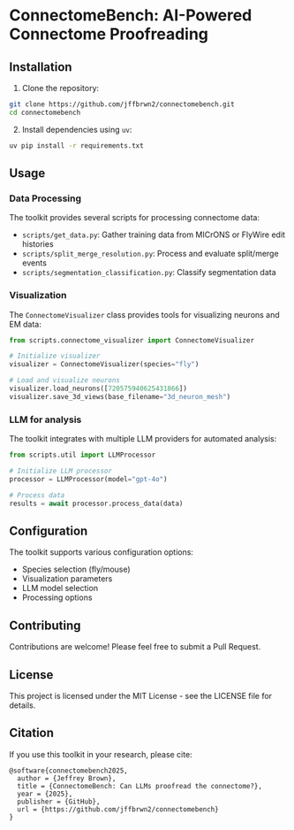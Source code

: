 # ConnectomeBench: AI-Powered Connectome Proofreading

## Installation

1. Clone the repository:
```bash
git clone https://github.com/jffbrwn2/connectomebench.git
cd connectomebench
```

2. Install dependencies using `uv`:
```bash
uv pip install -r requirements.txt
```

## Usage

### Data Processing

The toolkit provides several scripts for processing connectome data:

- `scripts/get_data.py`: Gather training data from MICrONS or FlyWire edit histories
- `scripts/split_merge_resolution.py`: Process and evaluate split/merge events
- `scripts/segmentation_classification.py`: Classify segmentation data

### Visualization

The `ConnectomeVisualizer` class provides tools for visualizing neurons and EM data:

```python
from scripts.connectome_visualizer import ConnectomeVisualizer

# Initialize visualizer
visualizer = ConnectomeVisualizer(species="fly")

# Load and visualize neurons
visualizer.load_neurons([720575940625431866])
visualizer.save_3d_views(base_filename="3d_neuron_mesh")
```

### LLM for analysis

The toolkit integrates with multiple LLM providers for automated analysis:

```python
from scripts.util import LLMProcessor

# Initialize LLM processor
processor = LLMProcessor(model="gpt-4o")

# Process data
results = await processor.process_data(data)
```

## Configuration

The toolkit supports various configuration options:

- Species selection (fly/mouse)
- Visualization parameters
- LLM model selection
- Processing options

## Contributing

Contributions are welcome! Please feel free to submit a Pull Request.

## License

This project is licensed under the MIT License - see the LICENSE file for details.

## Citation

If you use this toolkit in your research, please cite:

```
@software{connectomebench2025,
  author = {Jeffrey Brown},
  title = {ConnectomeBench: Can LLMs proofread the connectome?},
  year = {2025},
  publisher = {GitHub},
  url = {https://github.com/jffbrwn2/connectomebench}
}
``` 
